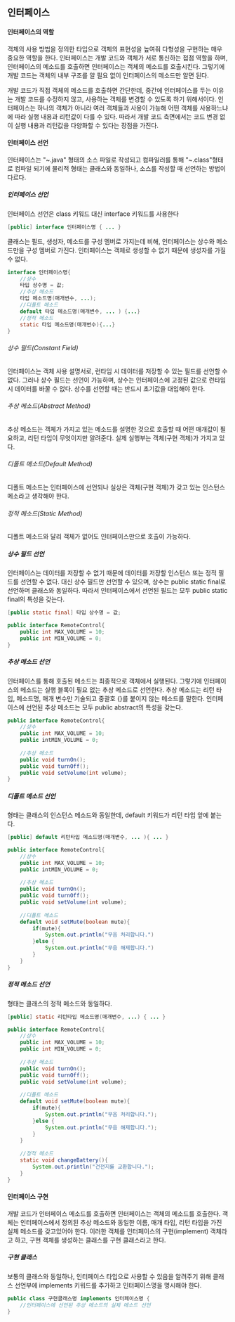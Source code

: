 ## 인터페이스

#### 인터페이스의 역할

객체의 사용 방법을 정의한 타입으로 객체의 표현성을 높여줘 다형성을 구현하는 매우 중요한 역할을 한다. 인터페이스는 개발 코드와 객체가 서로 통신하는 접점 역할을 하며, 인터페이스의 메소드를 호출하면 인터페이스는 객체의 메소드를 호출시킨다. 그렇기에 개발 코드는 객체의 내부 구조를 알 필요 없이 인터페이스의 메소드만 알면 된다.

개발 코드가 직접 객체의 메소드를 호출하면 간단한데, 중간에 인터페이스를 두는 이유는 개발 코드를 수정하지 않고, 사용하는 객체를 변경할 수 있도록 하기 위해서이다. 인터페이스는 하나의 객체가 아니라 여러 객체들과 사용이 가능해 어떤 객체를 사용하느냐에 따라 실행 내용과 리턴값이 다를 수 있다. 따라서 개발 코드 측면에서는 코드 변경 없이 실행 내용과 리턴값을 다양화할 수 있다는 장점을 가진다.



#### 인터페이스 선언

인터페이스는 "~.java" 형태의 소스 파일로 작성되고 컴파일러를 통해 "~.class"형태로 컴파일 되기에 물리적 형태는 클래스와 동일하나, 소스를 작성할 때 선언하는 방법이 다르다.

##### 인터페이스 선언

인터페이스 선언은 class 키워드 대신 interface 키워드를 사용한다

```java
[public] interface 인터페이스명 { ... }
```

클래스는 필드, 생성자, 메소드를 구성 멤버로 가지는데 비해, 인터페이스는 상수와 메소드만을 구성 멤버로 가진다. 인터페이스는 객체로 생성할 수 없기 때문에 생성자를 가질 수 없다.

```java
interface 인터페이스명{
    //상수
    타입 상수명 = 값;
    //추상 메소드
    타입 메소드명(매개변수, ...);
    //디폴트 메소드
    default 타입 메소드명(매개변수, ... ) {...}
    //정적 메소드
    static 타입 메소드명(매개변수){...}
}
```

###### 상수 필드(Constant Field)

인터페이스는 객체 사용 설명서로, 런타임 시 데이터를 저장할 수 있는 필드를 선언할 수 없다. 그러나 상수 필드는 선언이 가능하며, 상수는 인터페이스에 고정된 값으로 런타임 시 데이터를 바꿀 수 없다. 상수를 선언할 때는 반드시 초기값을 대입해야 한다.

###### 추상 메소드(Abstract Method)

추상 메소드는 객체가 가지고 있는 메소드를 설명한 것으로 호출할 때 어떤 매개값이 필요하고, 리턴 타입이 무엇이지만 알려준다. 실제 실행부는 객체(구현 객체)가 가지고 있다.

###### 디폴트 메소드(Default Method)

디폴트 메소드는 인터페이스에 선언되나 실상은 객체(구현 객체)가 갖고 있는 인스턴스 메소라고 생각해야 한다.

###### 정적 메소드(Static Method)

디폴트 메소드와 달리 객체가 없어도 인터페이스만으로 호출이 가능하다.

##### 상수 필드 선언

인터페이스는 데이터를 저장할 수 없기 때문에 데이터를 저장할 인스턴스 또는 정적 필드를 선언할 수 없다. 대신 상수 필드만 선언할 수 있으며, 상수는 public static final로 선언하며 클래스와 동일하다. 따라서 인터페이스에서 선언된 필드는 모두 public static final의 특성을 갖는다.

```java
[public static final] 타입 상수명 = 값;
```

```java
public interface RemoteControl{
    public int MAX_VOLUME = 10;
    public int MIN_VOLUME = 0;
}
```

##### 추상 메소드 선언

인터페이스를 통해 호출된 메소드는 최종적으로 객체에서 실행된다. 그렇기에 인터페이스의 메소드는 실행 블록이 필요 없는 추상 메소드로 선언한다. 추상 메소드는 리턴 타입, 메소드명, 매개 변수만 기술되고 중괄호 {}를 붙이지 않는 메소드를 말한다. 인터페이스에 선언된 추상 메소드는 모두 public abstract의 특성을 갖는다.

```java
public interface RemoteControl{
    //상수
    public int MAX_VOLUME = 10;
    public intMIN_VOLUME = 0;
    
    //추상 메소드
    public void turnOn();
    public void turnOff();
    public void setVolume(int volume);
}
```

##### 디폴트 메소드 선언

형태는 클래스의 인스턴스 메소드와 동일한데, default 키워드가 리턴 타입 앞에 붙는다.

```java
[public] default 리턴타입 메소드명(매개변수, ... ){ ... }
```

```java
public interface RemoteControl{
    //상수
    public int MAX_VOLUME = 10;
    public intMIN_VOLUME = 0;
    
    //추상 메소드
    public void turnOn();
    public void turnOff();
    public void setVolume(int volume);
    
    //디폴트 메소드
    default void setMute(boolean mute){
        if(mute){
            System.out.println("무음 처리합니다.")
        }else {
            System.out.println("무음 해제합니다.")
        }
    }
}
```

##### 정적 메소드 선언

형태는 클래스의 정적 메소드와 동일하다.

```java
[public] static 리턴타입 메소드명(매개변수, ...) { ... }
```

```java
public interface RemoteControl{
    //상수
    public int MAX_VOLUME = 10;
    public int MIN_VOLUME = 0;
    
    //추상 메소드
    public void turnOn();
    public void turnOff();
    public void setVolume(int volume);
    
    //디폴트 메소드
    default void setMute(boolean mute){
        if(mute){
            System.out.println("무음 처리합니다.");
        }else {
            System.out.println("무음 해제합니다.");
        }
    }
    
    //정적 메소드
    static void changeBattery(){
        System.out.println("건전지를 교환합니다.");
    }
}
```



#### 인터페이스 구현

개발 코드가 인터페이스 메소드를 호출하면 인터페이스는 객체의 메소드를 호출한다. 객체는 인터페이스에서 정의된 추상 메소드와 동일한 이름, 매개 타입, 리턴 타입을 가진 실체 메소드를 갖고있어야 한다. 이러한 객체를 인터페이스의 구현(implement) 객체라고 하고, 구현 객체를 생성하는 클래스를 구현 클래스라고 한다.

##### 구현 클래스

보통의 클래스와 동일하나, 인터페이스 타입으로 사용할 수 있음을 알려주기 위해 클래스 선언부에 implements 키워드를 추가하고 인터페이스명을 명시해야 한다.

```java
public class 구현클래스명 implements 인터페이스명 {
    //인터페이스에 선언된 추상 메소드의 실체 메소드 선언
}
```

 



